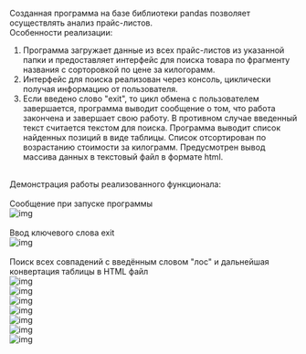 Созданная программа на базе библиотеки pandas позволяет осуществлять анализ прайс-листов.<br>
Особенности реализации:
1. Программа загружает данные из всех прайс-листов из указанной папки и предоставляет интерфейс для поиска товара по фрагменту названия с сорторовкой по цене за килогорамм.
2. Интерфейс для поиска реализован через консоль, циклически получая информацию от пользователя.
3. Если введено слово "exit", то цикл обмена с пользователем завершается, программа выводит сообщение о том, что работа закончена и завершает свою работу. В противном случае введенный текст считается текстом для поиска. Программа выводит список найденных позиций в виде таблицы. Список отсортирован по возрастанию стоимости за килограмм. Предусмотрен вывод массива данных в текстовый файл в формате html.
<br>
Демонстрация работы реализованного функционала:
<br>
<br>
Сообщение при запуске программы
<br>
<img src="https://github.com/user-attachments/assets/b3275dde-089c-4c3c-91a3-5f691b23cae3" alt="img">
<br>
<br>
Ввод ключевого слова exit
<br>
<img src="https://github.com/user-attachments/assets/d5aff989-6d40-44f1-a4b8-e0229ab4d3a0" alt="img">
<br>
<br>
Поиск всех совпадений с введённым словом "лос" и дальнейшая конвертация таблицы в HTML файл 
<br>
<img src="https://github.com/user-attachments/assets/bb44af4b-72f1-4c2d-a4a1-5b4959bb99a2" alt="img">
<br>
<img src="https://github.com/user-attachments/assets/0d1dfde1-4323-4f1e-baec-a0949b8637a8" alt="img">
<br>
<img src="https://github.com/user-attachments/assets/b43acbe7-6d89-4aa4-bd2a-3db8f1c617b2" alt="img">
<br>
<img src="https://github.com/user-attachments/assets/4057b208-3cf9-4635-a9b7-3a148f877571" alt="img">
<br>
<img src="https://github.com/user-attachments/assets/3824ce2b-c283-4d45-ab28-366646789389" alt="img">
<br>
<img src="https://github.com/user-attachments/assets/6c288be7-71f5-408b-8571-27f5ade8cb17" alt="img">
<br>
<img src="https://github.com/user-attachments/assets/47401b2e-eb8f-466f-a21a-e7f6dc06120b" alt="img">

